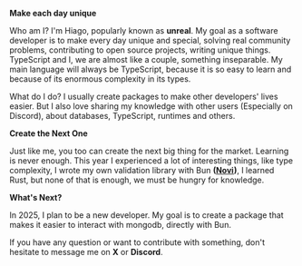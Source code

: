 **Make each day unique**

Who am I? I'm Hiago, popularly known as **unreal**. My goal as a software developer is to make every day unique and special, solving real community problems, contributing to open source projects, writing unique things. TypeScript and I, we are almost like a couple, something inseparable. My main language will always be TypeScript, because it is so easy to learn and because of its enormous complexity in its types.

What do I do? I usually create packages to make other developers' lives easier. But I also love sharing my knowledge with other users (Especially on Discord), about databases, TypeScript, runtimes and others.

**Create the Next One**

Just like me, you too can create the next big thing for the market. Learning is never enough. This year I experienced a lot of interesting things, like type complexity, I wrote my own validation library with Bun **([Novi](https://github.com/yUnreal/novi))**, I learned Rust, but none of that is enough, we must be hungry for knowledge.

**What's Next?**

In 2025, I plan to be a new developer. My goal is to create a package that makes it easier to interact with mongodb, directly with Bun.

If you have any question or want to contribute with something, don't hesitate to message me on **X** or **Discord**.
